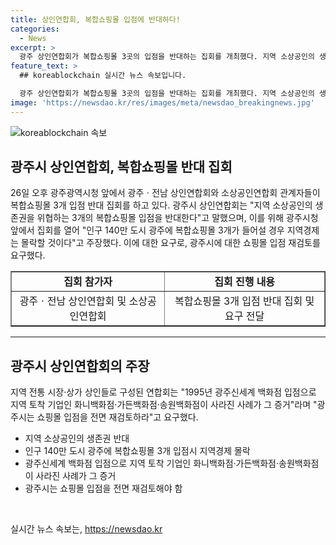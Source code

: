 ```yaml
---
title: 상인연합회, 복합쇼핑몰 입점에 반대하다!
categories:
  - News
excerpt: >
  광주 상인연합회가 복합쇼핑몰 3곳의 입점을 반대하는 집회를 개최했다. 지역 소상공인의 생존권을 위협한다는 주장으로, 140만 도시 광주에 3개의 쇼핑몰이 들어설 경우 지역경제가 몰락할 것이라 주장했다. 지역 전통 시장·상가 상인들로 구성된 연합회는 광주신세계 백화점 입점으로 지역 토착 기업이 사라진 사례를 들며, 쇼핑몰 입점을 재검토하라고 요구했다. 연합회는 반대 입장을 전하기 위한 삭발 시위를 실시하고, 광주시청 앞 도로 500m 거리를 행진했다.
feature_text: >
  ## koreablockchain 실시간 뉴스 속보입니다.

  광주 상인연합회가 복합쇼핑몰 3곳의 입점을 반대하는 집회를 개최했다. 지역 소상공인의 생존권을 위협한다는 주장으로, 140만 도시 광주에 3개의 쇼핑몰이 들어설 경우 지역경제가 몰락할 것이라 주장했다. 지역 전통 시장·상가 상인들로 구성된 연합회는 광주신세계 백화점 입점으로 지역 토착 기업이 사라진 사례를 들며, 쇼핑몰 입점을 재검토하라고 요구했다. 연합회는 반대 입장을 전하기 위한 삭발 시위를 실시하고, 광주시청 앞 도로 500m 거리를 행진했다.
image: 'https://newsdao.kr/res/images/meta/newsdao_breakingnews.jpg'
---
```


<p><img src="https://newsdao.kr/res/images/meta/newsdao_breakingnews.jpg" alt="koreablockchain 속보" /></p>

<h2 data-ke-size="size26">광주시 상인연합회, 복합쇼핑몰 반대 집회</h2>

<p data-ke-size="size16">26일 오후 광주광역시청 앞에서 광주ㆍ전남 상인연합회와 소상공인연합회 관계자들이 복합쇼핑몰 3개 입점 반대 집회를 하고 있다. 광주시 상인연합회는 "지역 소상공인의 생존권을 위협하는 3개의 복합쇼핑몰 입점을 반대한다"고 말했으며, 이를 위해 광주시청 앞에서 집회를 열어 "인구 140만 도시 광주에 복합쇼핑몰 3개가 들어설 경우 지역경제는 몰락할 것이다"고 주장했다. 이에 대한 요구로, 광주시에 대한 쇼핑몰 입점 재검토를 요구했다.</p>

<table style="width: 100%;" border="1">
<tbody>
<tr>
<td style="text-align: center; height: 17px;"><b>집회 참가자</b></td>
<td style="text-align: center; height: 17px;"><b>집회 진행 내용</b></td>
</tr>
<tr>
<td style="text-align: center;">광주ㆍ전남 상인연합회 및 소상공인연합회</td>
<td style="text-align: center;">복합쇼핑몰 3개 입점 반대 집회 및 요구 전달</td>
</tr>
</tbody>
</table>

<hr>

<h2 data-ke-size="size26">광주시 상인연합회의 주장</h2>

<p data-ke-size="size16">지역 전통 시장·상가 상인들로 구성된 연합회는 "1995년 광주신세계 백화점 입점으로 지역 토착 기업인 화니백화점·가든백화점·송원백화점이 사라진 사례가 그 증거"라며 "광주시는 쇼핑몰 입점을 전면 재검토하라"고 요구했다.</p>

<ul>
<li>지역 소상공인의 생존권 반대</li>
<li>인구 140만 도시 광주에 복합쇼핑몰 3개 입점시 지역경제 몰락</li>
<li>광주신세계 백화점 입점으로 지역 토착 기업인 화니백화점·가든백화점·송원백화점이 사라진 사례가 그 증거</li>
<li>광주시는 쇼핑몰 입점을 전면 재검토해야 함</li>
</ul>

<p data-ke-size="size16">&nbsp;</p>
실시간 뉴스 속보는, <a href="https://newsdao.kr" rel="dofollow">https://newsdao.kr</a>


